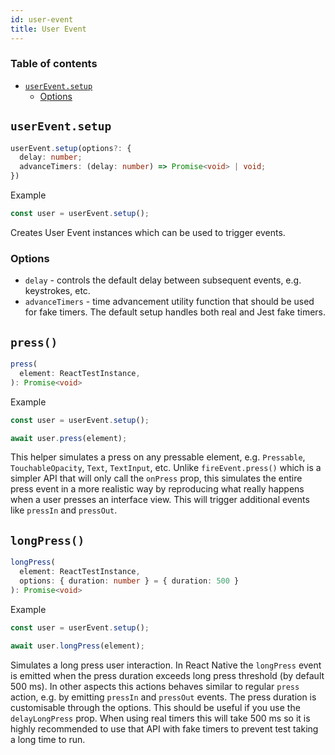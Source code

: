 ```yaml
---
id: user-event
title: User Event
---
```


### Table of contents

- [`userEvent.setup`](#usereventsetup)
  - [Options](#options)


## `userEvent.setup`

```ts
userEvent.setup(options?: {
  delay: number;
  advanceTimers: (delay: number) => Promise<void> | void;
})
```

Example
```ts
const user = userEvent.setup();
```

Creates User Event instances which can be used to trigger events.

### Options
- `delay` - controls the default delay between subsequent events, e.g. keystrokes, etc.
- `advanceTimers` - time advancement utility function that should be used for fake timers. The default setup handles both real and Jest fake timers.


## `press()`

```ts
press(
  element: ReactTestInstance,
): Promise<void>
```

Example
```ts
const user = userEvent.setup();

await user.press(element);
```

This helper simulates a press on any pressable element, e.g. `Pressable`, `TouchableOpacity`, `Text`, `TextInput`, etc. Unlike `fireEvent.press()` which is a simpler API that will only call the `onPress` prop, this simulates the entire press event in a more realistic way by reproducing what really happens when a user presses an interface view. This will trigger additional events like `pressIn` and `pressOut`. 

## `longPress()`

```ts
longPress(
  element: ReactTestInstance,
  options: { duration: number } = { duration: 500 }
): Promise<void>
```

Example
```ts
const user = userEvent.setup();

await user.longPress(element);
```

Simulates a long press user interaction. In React Native the `longPress` event is emitted when the press duration exceeds long press threshold (by default 500 ms). In other aspects this actions behaves similar to regular `press` action, e.g. by emitting `pressIn` and `pressOut` events. The press duration is customisable through the options. This should be useful if you use the `delayLongPress` prop. When using real timers this will take 500 ms so it is highly recommended to use that API with fake timers to prevent test taking a long time to run. 